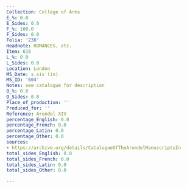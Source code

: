 ```yaml
---
Collection: College of Arms
E_%: 0.0
E_Sides: 0.0
F_%: 100.0
F_Sides: 0.0
Folia: '238'
Headnote: ROMANCES, etc.
Item: 616
L_%: 0.0
L_Sides: 0.0
Location: London
MS_Date: s.xiv (in)
MS_ID: '604'
Notes: see catalogue for description
O_%: 0.0
O_Sides: 0.0
Place_of_production: ''
Produced_for: ''
Reference: Arundel XIV
percentage_English: 0.0
percentage_French: 0.0
percentage_Latin: 0.0
percentage_Other: 0.0
sources:
- https://archive.org/details/CatalogueOfTheArundelManuscriptsIn
total_sides_English: 0.0
total_sides_French: 0.0
total_sides_Latin: 0.0
total_sides_Other: 0.0

---
```

